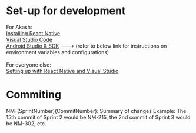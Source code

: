 # Set-up for development
For Akash:</br>
[Installing React Native](https://www.skptricks.com/2019/02/how-to-install-react-native-on-mac-step.html)</br>
[Visual Studio Code](https://code.visualstudio.com/Download)</br>
[Android Studio & SDK](https://developer.android.com/studio/) ---> (refer to below link for instructions on environment variables and configurations)</br>
</br>
For everyone else:</br>
[Setting up with React Native and Visual Studio](https://www.ryadel.com/en/react-native-visual-studio-code-windows-hello-world-sample-app/)

# Commiting
NM-(SprintNumber)(CommitNumber): Summary of changes
Example: The 15th commit of Sprint 2 would be NM-215, the 2nd commit of Sprint 3 would be NM-302, etc.
